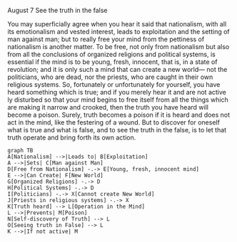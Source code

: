 August 7
See the truth in the false

You may superficially agree when you hear it said that nationalism, with all its emotionalism and vested interest, leads to exploitation and the setting of man against man; but to really free your mind from the pettiness of nationalism is another matter. To be free, not only from nationalism but also from all the conclusions of organized religions and political systems, is essential if the mind is to be young, fresh, innocent, that is, in a state of revolution; and it is only such a mind that can create a new world— not the politicians, who are dead, nor the priests, who are caught in their own religious systems.
So, fortunately or unfortunately for yourself, you have heard something which is true; and if you merely hear it and are not active ly disturbed so that your mind begins to free itself from all the things which are making it narrow and crooked, then the truth you have heard will become a poison. Surely, truth becomes a poison if it is heard and does not act in the mind, like the festering of a wound. But to discover for oneself what is true and what is false, and to see the truth in the false, is to let that truth operate and bring forth its own action.

```mermaid
graph TB
A[Nationalism] -->|Leads to| B[Exploitation]
A -->|Sets| C[Man against Man]
D[Free from Nationalism] -.-> E[Young, fresh, innocent mind]
E -->|Can Create| F[New World]
G[Organized Religions] -.-> D
H[Political Systems] -.-> D
I[Politicians] -.-> X[Cannot create New World]
J[Priests in religious systems] -.-> X
K[Truth heard] --> L[Operation in the Mind]
L -->|Prevents| M[Poison]
N[Self-discovery of Truth] --> L
O[Seeing truth in False] --> L
K -->|If not active| M
```